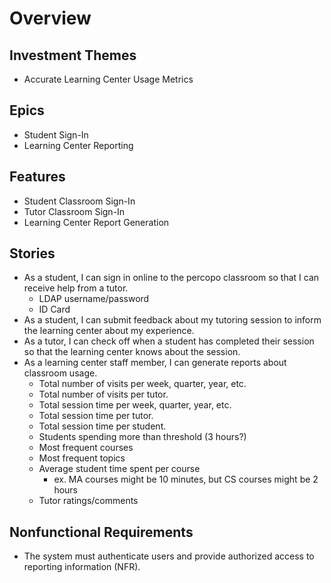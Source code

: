 # Overview

## Investment Themes

- Accurate Learning Center Usage Metrics

## Epics

- Student Sign-In
- Learning Center Reporting

## Features

- Student Classroom Sign-In
- Tutor Classroom Sign-In
- Learning Center Report Generation

## Stories

- As a student, I can sign in online to the percopo classroom so that I can receive help from a tutor.
    - LDAP username/password
    - ID Card
- As a student, I can submit feedback about my tutoring session to inform the learning center about my experience.
- As a tutor, I can check off when a student has completed their session so that the learning center knows about the session.
- As a learning center staff member, I can generate reports about classroom usage.
    - Total number of visits per week, quarter, year, etc.
    - Total number of visits per tutor.
    - Total session time per week, quarter, year, etc.
    - Total session time per tutor.
    - Total session time per student.
    - Students spending more than threshold (3 hours?)
    - Most frequent courses
    - Most frequent topics
    - Average student time spent per course
        - ex. MA courses might be 10 minutes, but CS courses might be 2 hours
    - Tutor ratings/comments

## Nonfunctional Requirements

- The system must authenticate users and provide authorized access to reporting information (NFR).

[^1]: _Items in italics are nice-to-have's._